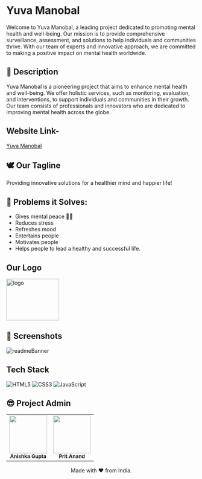# Yuva Manobal 
Welcome to Yuva Manobal, a leading project dedicated to promoting mental health and well-being. Our mission is to provide comprehensive surveillance, assessment, and solutions to help individuals and communities thrive. With our team of experts and innovative approach, we are committed to making a positive impact on mental health worldwide. 


## 📃 Description 
Yuva Manobal is a pioneering project that aims to enhance mental health and well-being. We offer holistic services, such as monitoring, evaluation, and interventions, to support individuals and communities in their growth. Our team consists of professionals and innovators who are dedicated to improving mental health across the globe.
## Website Link-
<a href="https://pritanand7.github.io/Yuva-Manobal/">Yuva Manobal</a>

## 🕊 Our Tagline 
Providing innovative solutions for a healthier mind and happier life!

## 🔎 Problems it Solves: <a name = "problem_statement"></a>
- Gives mental peace 🧘‍♀️
- Reduces stress
- Refreshes mood
- Entertains people
- Motivates people
- Helps people to lead a healthy and successful life.

## Our Logo <a name = "logo"></a>
<img src="https://github.com/pritanand7/Yuva-Manobal/assets/93637274/e9da36ed-a615-4882-940f-128dbf42a8f1" width=140px height=110px alt="logo">

## 📸 Screenshots <a name = "screenshots"></a>
![readmeBanner](https://github.com/pritanand7/Yuva-Manobal/assets/93637274/769d1e98-0c7c-442b-9310-7acac8a1aab6)


## Tech Stack <a name = "tech_stack"></a>
<img alt="HTML5" src="https://img.shields.io/badge/html5-%23fca9ae.svg?style=for-the-badge&logo=html5&logoColor=140200"/>
<img alt="CSS3" src="https://img.shields.io/badge/css3-%23ffd2ce.svg?style=for-the-badge&logo=css3&logoColor=140200"/>
<img alt="JavaScript" src="https://img.shields.io/badge/javascript-%23e4626b.svg?style=for-the-badge&logo=javascript&logoColor=%23F7DF1E"/>

## 😎 Project Admin <a name = "admin"></a>

<table>
  <tr>
<td align="center"><a href="http://anishka811.github.io/anishkagupta"><img src="https://github.com/pritanand7/Yuva-Manobal/assets/93637274/a379e2ce-7abe-44b5-a8f0-b179cf89cf30" width="100px;"><br /><sub><b>Anishka Gupta</b></sub></a></td>
<td align="center"><a href="http://pritanand7.github.io"><img src="https://github.com/pritanand7/Yuva-Manobal/assets/93637274/f770c92e-e957-4545-bb86-5b5132a905c0" width="100px;"><br /><sub><b>Prit Anand</b></sub></a></td>
  </tr>
</table>


<p align="center">
  Made with ❤ from India.
</p>

